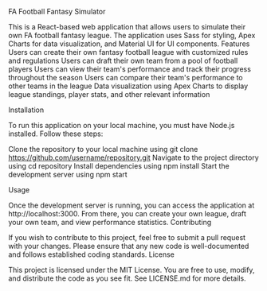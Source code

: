 FA Football Fantasy Simulator

This is a React-based web application that allows users to simulate their own FA football fantasy league. 
The application uses Sass for styling, Apex Charts for data visualization, and Material UI for UI components.
Features
Users can create their own fantasy football league with customized rules and regulations
Users can draft their own team from a pool of football players
Users can view their team's performance and track their progress throughout the season
Users can compare their team's performance to other teams in the league
Data visualization using Apex Charts to display league standings, player stats, and other relevant information

Installation

To run this application on your local machine, you must have Node.js installed. Follow these steps:

Clone the repository to your local machine using git clone https://github.com/username/repository.git
Navigate to the project directory using cd repository
Install dependencies using npm install
Start the development server using npm start

Usage

Once the development server is running, you can access the application at http://localhost:3000. From there, you can create your own league, draft your own team, and view performance statistics.
Contributing

If you wish to contribute to this project, feel free to submit a pull request with your changes. Please ensure that any new code is well-documented and follows established coding standards.
License

This project is licensed under the MIT License. You are free to use, modify, and distribute the code as you see fit. See LICENSE.md for more details.
